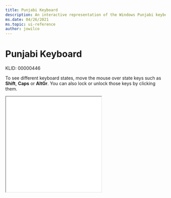 ```yaml
---
title: Punjabi Keyboard
description: An interactive representation of the Windows Punjabi keyboard. To see different keyboard states, click or move the mouse over the state keys.
ms.date: 04/26/2021
ms.topic: ui-reference
author: jowilco
---
```


# Punjabi Keyboard

KLID: 00000446

To see different keyboard states, move the mouse over state keys such as **Shift**, **Caps** or **AltGr**. You can also lock or unlock those keys by clicking them.

<iframe src="kbdinpun.html" height="300"></iframe>
